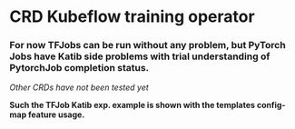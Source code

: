 # CRD Kubeflow training operator
### For now TFJobs can be run without any problem, but PyTorch Jobs have Katib side problems with trial understanding of PytorchJob completion status.

*Other CRDs have not been tested yet*

**Such the TFJob Katib exp. example is shown with the templates config-map feature usage.**
